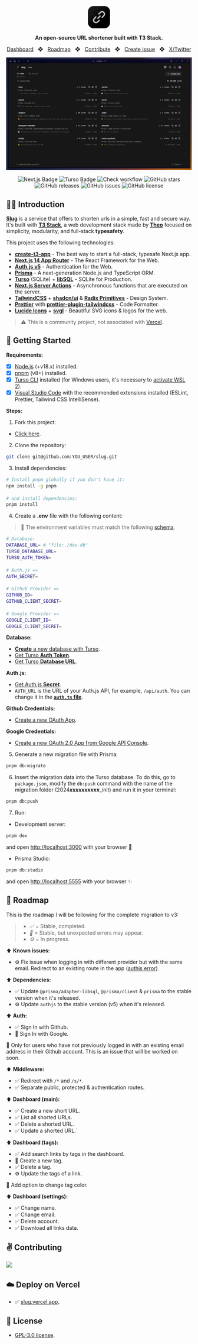 <div align="center">
  <a href="https://slug.vercel.app">
    <img
      src="public/images/logo_svg.svg"
      alt="Slug Logo"
      height="60"
    />
  </a>
  <p>
    <b>
      An open-source URL shortener built with T3 Stack.
    </b>
  </p>

<a href="https://slug.vercel.app/dashboard">Dashboard</a>
<span>&nbsp;&nbsp;❖&nbsp;&nbsp;</span>
<a href="#-roadmap">Roadmap</a>
<span>&nbsp;&nbsp;❖&nbsp;&nbsp;</span>
<a href="#-getting-started">Contribute</a>
<span>&nbsp;&nbsp;❖&nbsp;&nbsp;</span>
<a href="https://github.com/pheralb/slug/issues/new/choose">Create issue</a>
<span>&nbsp;&nbsp;❖&nbsp;&nbsp;</span>
<a href="https://twitter.com/pheralb_">X/Twitter</a>

<div align="center">
<a href="https://slug.vercel.app">
<img src="public/images/screenshot_png.png">
</a>
<p></p>
</div>

![Next.js Badge](https://img.shields.io/badge/Next.js&nbsp;14-000?logo=nextdotjs&logoColor=fff&style=flat)
![Turso Badge](https://img.shields.io/badge/Turso-4FF8D2?logo=turso&logoColor=000&style=flat)
![Check workflow](https://github.com/pheralb/slug/actions/workflows/ci.yml/badge.svg)
![GitHub stars](https://img.shields.io/github/stars/pheralb/slug)
![GitHub releases](https://img.shields.io/github/release/pheralb/slug)
![GitHub issues](https://img.shields.io/github/issues/pheralb/slug)
![GitHub license](https://img.shields.io/github/license/pheralb/slug)

</div>

## 👨‍🚀 Introduction

[**Slug**](slug.vercel.app) is a service that offers to shorten urls in a simple, fast and secure way. It's built with [**T3 Stack**](https://create.t3.gg/), a web development stack made by [**Theo**](https://twitter.com/t3dotgg) focused on simplicity, modularity, and full-stack **typesafety**.

This project uses the following technologies:

- [**create-t3-app**](https://create.t3.gg) - The best way to start a full-stack, typesafe Next.js app.
- [**Next.js 14 App Router**](https://nextjs.org/) - The React Framework for the Web.
- [**Auth.js v5**](https://authjs.dev/) - Authentication for the Web.
- [**Prisma**](https://prisma.io) - A next-generation Node.js and TypeScript ORM.
- [**Turso**](https://turso.tech/) (SQLite) + [**libSQL**](https://github.com/tursodatabase/libsql) - SQLite for Production.
- [**Next.js Server Actions**](https://nextjs.org/docs/api-reference/server-actions) - Asynchronous functions that are executed on the server.
- [**TailwindCSS**](https://tailwindcss.com) + [**shadcn/ui**](https://ui.shadcn.com) & [**Radix Primitives**](https://www.radix-ui.com) - Design System.
- [**Prettier**](https://prettier.io) with [**prettier-plugin-tailwindcss**](https://github.com/tailwindlabs/prettier-plugin-tailwindcss) - Code Formatter.
- [**Lucide Icons**](https://lucide.dev) + [**svgl**](https://svgl.app) - Beautiful SVG icons & logos for the web.

> ⚠️ This is a community project, not associated with [Vercel](https://vercel.com/).

## 🚀 Getting Started

**Requirements:**

- [x] [Node.js](https://nodejs.org) (+v18.x) installed.
- [x] [pnpm](https://pnpm.io) (v8+) installed.
- [x] [Turso CLI](https://docs.turso.tech/cli/install) installed (for Windows users, it's necessary to [activate WSL 2](https://docs.microsoft.com/en-us/windows/wsl/install)).
- [x] [Visual Studio Code](https://code.visualstudio.com) with the recommended extensions installed (ESLint, Prettier, Tailwind CSS IntelliSense).

**Steps:**

1. Fork this project:

- [Click here](https://github.com/pheralb/slug/fork).

2. Clone the repository:

```bash
git clone git@github.com:YOU_USER/slug.git
```

3. Install dependencies:

```bash
# Install pnpm globally if you don't have it:
npm install -g pnpm

# and install dependencies:
pnpm install
```

4. Create a **.env** file with the following content:

> 🚧 The environment variables must match the following [schema](https://github.com/pheralb/slug/blob/main/src/env/schema.mjs#L8).

```bash
# Database:
DATABASE_URL= # "file:./dev.db"
TURSO_DATABASE_URL=
TURSO_AUTH_TOKEN=

# Auth.js =>
AUTH_SECRET=

# Github Provider =>
GITHUB_ID=
GITHUB_CLIENT_SECRET=

# Google Provider =>
GOOGLE_CLIENT_ID=
GOOGLE_CLIENT_SECRET=
```

**Database:**

- [**Create** a new database with Turso](https://docs.turso.tech/cli/db/create).
- [Get Turso **Auth Token**](https://docs.turso.tech/cli/auth/token).
- [Get Turso **Database URL**](https://docs.turso.tech/cli/db/show).

**Auth.js:**

- [Get Auth.js **Secret**](https://authjs.dev/getting-started/installation#setup-environment).
- ``AUTH_URL`` is the URL of your Auth.js API, for example, ``/api/auth``. You can change it in the [**``auth.ts`` file**](https://github.com/pheralb/slug/blob/next/src/auth.ts#L20).

**Github Credentials:**

- [Create a new OAuth App](https://docs.github.com/en/apps/oauth-apps/building-oauth-apps/creating-an-oauth-app).

**Google Credentials:**

- [Create a new OAuth 2.0 App from Google API Console](https://developers.google.com/identity/protocols/oauth2?hl=es-419#1.-obtain-oauth-2.0-credentials-from-the-dynamic_data.setvar.console_name-.).

5. Generate a new migration file with Prisma:

```bash
pnpm db:migrate
```

6. Insert the migration data into the Turso database. To do this, go to ``package.json``, modify the ``db:push`` command with the name of the migration folder (2024***xxxxxxxxxx***_init) and run it in your terminal:

```bash
pnpm db:push
```

7. Run:

- Development server:

```bash
pnpm dev
```

and open [http://localhost:3000](http://localhost:3000) with your browser 🚀

- Prisma Studio:

```bash
pnpm db:studio
```

and  open [http://localhost:5555](http://localhost:5555) with your browser ✨

## 🔭 Roadmap

This is the roadmap I will be following for the complete migration to v3:

> - *✅* = Stable, completed.
> - *🔔* = Stable, but unexpected errors may appear.
> - *⚙️* = In progress.

⬆️ **Known issues:**

- ⚙️ Fix issue when logging in with different provider but with the same email. Redirect to an existing route in the app ([authjs error](https://authjs.dev/reference/core/errors#accountnotlinked)).

⬆️ **Dependencies:**

- ✅ Update `@prisma/adapter-libsql`, `@prisma/client` & `prisma` to the stable version when it's released.
- ⚙️ Update `authjs` to the stable version (v5) when it's released.

⬆️ **Auth:**

- ✅ Sign In with Github.
- 🔔 Sign In with Google.

🔔 Only for users who have not previously logged in with an existing email address in their Github account. This is an issue that will be worked on soon.

⬆️ **Middleware:**

- ✅ Redirect with `/*` and `/s/*`.
- ✅ Separate public, protected & authentication routes.

⬆️ **Dashboard (main):**

- ✅ Create a new short URL.
- ✅ List all shorted URLs.
- ✅ Delete a shorted URL.
- ✅ Update a shorted URL.`

⬆️ **Dashboard (tags):**

- ✅ Add search links by tags in the dashboard.
- 🔔 Create a new tag.
- ✅ Delete a tag.
- ⚙️ Update the tags of a link.

🔔 Add option to change tag color.

⬆️ **Dashboard (settings):**

- ✅ Change name.
- ✅ Change email.
- ✅ Delete account.
- ✅ Download all links data.

## ✌️ Contributing

<a href="https://github.com/pheralb/slug/graphs/contributors">
  <img src="https://contrib.rocks/image?repo=pheralb/slug" />
</a>

<p></p>

## ☁️ Deploy on Vercel

- ✅ [slug.vercel.app](https://slug.vercel.app/).

## 🔑 License

- [GPL-3.0 license](https://github.com/pheralb/slug/blob/main/LICENSE).
